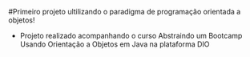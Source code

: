 #Primeiro projeto ultilizando o paradigma de programação orientada a objetos!

- Projeto realizado acompanhando o curso Abstraindo um Bootcamp Usando Orientação a Objetos em Java na plataforma DIO